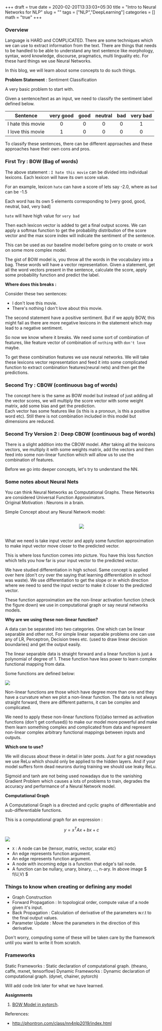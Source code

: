 +++
draft = true
date = 2020-02-20T13:33:03+05:30
title = "Intro to Neural Networks for NLP"
slug = ""
tags = ["NLP","DeepLearning"]
categories = []
math = "true"
+++

### Overview

Language is HARD and COMPLICATED. There are some techniques which we can use to extract information from the text. There are things that needs to be handled to be able to understand any text sentence like morphology, syntax, word knowledge, discourse, pragmatics, multi linguality etc. For these hard things we use Neural Networks.

In this blog, we will learn about some concepts to do such things.

**Problem Statement** : Sentiment Classification

A very basic problem to start with.

Given a sentence/text as an input, we need to classify the sentiment label defined below.

Sentence|very good|good|neutral|bad|very bad
:-:|:-:|:-:|:-:|:-:|:-:|
I hate this movie|0|0|0|0|1
I love this movie|1|0|0|0|0

To classify these sentences, there can be different approaches and these approaches have their own cons and pros.

### First Try : BOW (Bag of words)

The above statement : `I hate this movie` can be divided into individual lexicons. Each lexicon will have its own score value.<br>

For an example, lexicon `hate` can have a score of lets say -2.0, where as `bad` can be -1.5

Each word has its own 5 elements corresponding to [very good, good, neutral, bad, very bad]

`hate` will have high value for `very bad`

Then each lexicon vector is added to get a final output scores. We can apply a softmax function to get the probability distribution of the score vector and the max score index will indicate the sentiment of the sentence.

This can be used as our baseline model before going on to create or work on some more complex model.

The gist of BOW model is, you throw all the words in the vocabulary into a bag. These words will have a vector representation. Given a statement, get all the word vectors present in the sentence, calculate the score, apply some probability function and predict the label.

**Where does this breaks :**

Consider these two sentences:

- I don't love this movie.
- There's nothing I don't love about this movie.

The second statement have a positive sentiment. But if we apply BOW, this might fail as there are more negative lexicons in the statement which may lead to a negative sentiment.

So now we know where it breaks. We need some sort of combination of features, like feature vector of combination of `nothing` with `don't love` maybe.

To get these combination features we use neural networks. We will take these lexicons vector representation and feed it into some complicated function to extract combination features(neural nets) and then get the predictions.

### Second Try : CBOW (continuous bag of words)

The concept here is the same as BOW model but instead of just adding all the vector scores, we will multiply the score vector with some weight matrix, add some bias and get the prediction. <br>
Each vector has some features like (is this is a pronoun, is this a positive word etc). Still there is not combination included in this model but dimensions are reduced.

### Second Try Version 2 : Deep CBOW (continuous bag of words)

There is a slight addition into the CBOW model. After taking all the lexicons vectors, we multiply it with some weights matrix, add the vectors and then feed into some non-linear function which will allow us to use the combination of features.

Before we go into deeper concepts, let's try to understand the NN.

### Some notes about Neural Nets

You can think Neural Networks as Computational Graphs. These Networks are considered Universal Function Approximators.<br>
Original Motivation : Neurons in a brain.

Simple Concept about any Neural Network model:<br><br>

<div style="display: flex; justify-content: center;">
  <img src="https://github.com/myselfHimanshu/data-summit-blog/blob/master/images/neural-net-1.png?raw=true">
</div>

<br>

What we need is take input vector and apply some function approximation to make input vector move closer to the predicted vector.

This is where loss function comes into picture. You have this loss function which tells you how far is your input vector to the predicted vector.

We have studied differentiation in high school. Same concept is applied over here (don't cry over the saying that learning differentiation in school was waste). We use differentiation to get the slope or in which direction where we need to send the input vector to make it closer to the predicted vector.

These function approximation are the non-linear activation function (check the figure down) we use in computational graph or say neural networks models.

**Why are we using these non-linear function?**

A data can be separated into two categories. One which can be linear separable and other not. For simple linear separable problems one can use any of LR, Perceptron, Decision trees etc. (used to draw linear decision boundaries) and get the output easily.

The linear separable data is straight forward and a linear function is just a polynomial of degree of 1. These function have less power to learn complex functional mapping from data.

Some functions are defined below:

![](https://github.com/myselfHimanshu/data-summit-blog/blob/master/images/non-linear-functions.png?raw=true)

Non-linear functions are those which have degree more than one and they have a curvature when we plot a non-linear function. The data is not always straight forward, there are different patterns, it can be complex and complicated.

We need to apply these non-linear functions f(x)(also termed as activation functions (don't get confused)) to make our model more powerful and make them learn something complex and complicated from data and represent non-linear complex arbitrary functional mappings between inputs and outputs.

**Which one to use?**

We will discuss about these in detail in later posts. Just for a gist nowadays we use ReLu which should only be applied to the hidden layers. And if your model suffers form dead neurons during training we should use leaky ReLu.

Sigmoid and tanh are not being used nowadays due to the vanishing Gradient Problem which causes a lots of problems to train, degrades the accuracy and performance of a Neural Network model.

**Computational Graph**

A Computational Graph is a directed and cyclic graphs of differentiable and sub-differentiable functions.

This is a computational graph for an expression :

$$ y = x^T Ax + bx + c $$

![](https://github.com/myselfHimanshu/data-summit-blog/blob/master/images/computational-graph.png?raw=true)

- `X` : A node can be {tensor, matrix, vector, scalar etc}
- An edge represents function argument.
- An edge represents function argument.
- A node with incoming edge is a function that edge's tail node.
- A function can be nullary, unary, binary, ..., n-ary. In above image $ f(U,V) $

### Things to know when creating or defining any model
- Graph Construction
- Forward Propagation : In topological order, compute value of a node given it's input.
- Back Propagation : Calculation of derivative of the parameters w.r.t to the final output values.
- Parameter Update : Move the parameters in the direction of this derivative.

Don't worry, computing some of these will be taken care by the framework until you want to write it from scratch.

### Frameworks

Static Frameworks : Static declaration of computational graph. (theano, caffe, mxnet, tensorflow)
Dynamic Frameworks : Dynamic declaration of computational graph. (dynet, chainer, pytorch)

Will add code link later for what we have learned.

**Assignments**<br>
1. <a href="https://gist.github.com/myselfHimanshu/92c7a5d0352364accf3a1959338fbfe9" target="_blank">BOW Model in pytorch</a>.


References:

- http://phontron.com/class/nn4nlp2019/index.html
